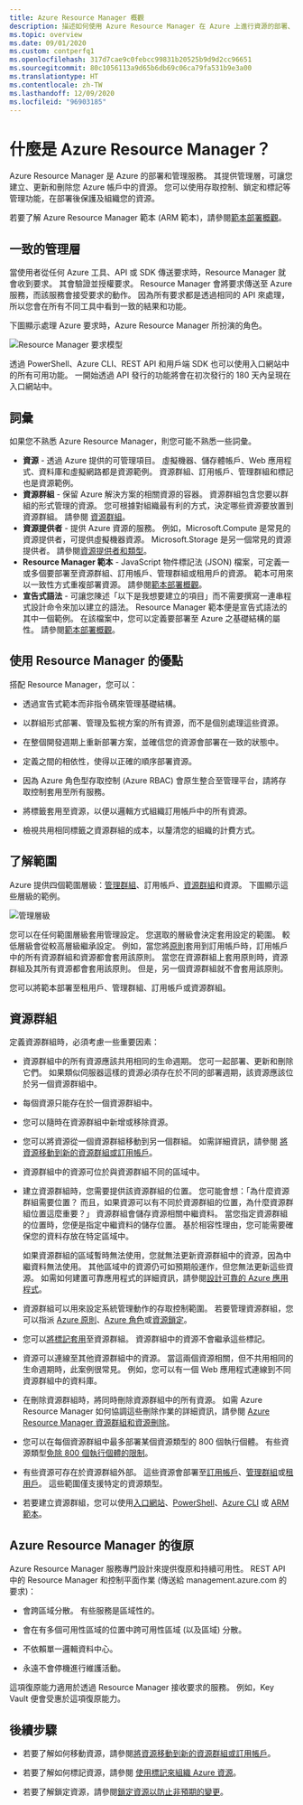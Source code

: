 ```yaml
---
title: Azure Resource Manager 概觀
description: 描述如何使用 Azure Resource Manager 在 Azure 上進行資源的部署、管理及存取控制。
ms.topic: overview
ms.date: 09/01/2020
ms.custom: contperfq1
ms.openlocfilehash: 317d7cae9c0febcc99831b20525b9d9d2cc96651
ms.sourcegitcommit: 80c1056113a9d65b6db69c06ca79fa531b9e3a00
ms.translationtype: HT
ms.contentlocale: zh-TW
ms.lasthandoff: 12/09/2020
ms.locfileid: "96903185"
---
```

# <a name="what-is-azure-resource-manager"></a>什麼是 Azure Resource Manager？

Azure Resource Manager 是 Azure 的部署和管理服務。 其提供管理層，可讓您建立、更新和刪除您 Azure 帳戶中的資源。 您可以使用存取控制、鎖定和標記等管理功能，在部署後保護及組織您的資源。

若要了解 Azure Resource Manager 範本 (ARM 範本)，請參閱[範本部署概觀](../templates/overview.md)。

## <a name="consistent-management-layer"></a>一致的管理層

當使用者從任何 Azure 工具、API 或 SDK 傳送要求時，Resource Manager 就會收到要求。 其會驗證並授權要求。 Resource Manager 會將要求傳送至 Azure 服務，而該服務會接受要求的動作。 因為所有要求都是透過相同的 API 來處理，所以您會在所有不同工具中看到一致的結果和功能。

下圖顯示處理 Azure 要求時，Azure Resource Manager 所扮演的角色。

![Resource Manager 要求模型](./media/overview/consistent-management-layer.png)

透過 PowerShell、Azure CLI、REST API 和用戶端 SDK 也可以使用入口網站中的所有可用功能。 一開始透過 API 發行的功能將會在初次發行的 180 天內呈現在入口網站中。

## <a name="terminology"></a>詞彙

如果您不熟悉 Azure Resource Manager，則您可能不熟悉一些詞彙。

* **資源** - 透過 Azure 提供的可管理項目。 虛擬機器、儲存體帳戶、Web 應用程式、資料庫和虛擬網路都是資源範例。 資源群組、訂用帳戶、管理群組和標記也是資源範例。
* **資源群組** - 保留 Azure 解決方案的相關資源的容器。 資源群組包含您要以群組的形式管理的資源。 您可根據對組織最有利的方式，決定哪些資源要放置到資源群組。 請參閱 [資源群組](#resource-groups)。
* **資源提供者** - 提供 Azure 資源的服務。 例如，Microsoft.Compute 是常見的資源提供者，可提供虛擬機器資源。 Microsoft.Storage 是另一個常見的資源提供者。 請參閱[資源提供者和類型](resource-providers-and-types.md)。
* **Resource Manager 範本** - JavaScript 物件標記法 (JSON) 檔案，可定義一或多個要部署至資源群組、訂用帳戶、管理群組或租用戶的資源。 範本可用來以一致性方式重複部署資源。 請參閱[範本部署概觀](../templates/overview.md)。
* **宣告式語法** - 可讓您陳述「以下是我想要建立的項目」而不需要撰寫一連串程式設計命令來加以建立的語法。 Resource Manager 範本便是宣告式語法的其中一個範例。 在該檔案中，您可以定義要部署至 Azure 之基礎結構的屬性。  請參閱[範本部署概觀](../templates/overview.md)。

## <a name="the-benefits-of-using-resource-manager"></a>使用 Resource Manager 的優點

搭配 Resource Manager，您可以：

* 透過宣告式範本而非指令碼來管理基礎結構。

* 以群組形式部署、管理及監視方案的所有資源，而不是個別處理這些資源。

* 在整個開發週期上重新部署方案，並確信您的資源會部署在一致的狀態中。

* 定義之間的相依性，使得以正確的順序部署資源。

* 因為 Azure 角色型存取控制 (Azure RBAC) 會原生整合至管理平台，請將存取控制套用至所有服務。

* 將標籤套用至資源，以便以邏輯方式組織訂用帳戶中的所有資源。

* 檢視共用相同標籤之資源群組的成本，以釐清您的組織的計費方式。

## <a name="understand-scope"></a>了解範圍

Azure 提供四個範圍層級：[管理群組](../../governance/management-groups/overview.md)、訂用帳戶、[資源群組](#resource-groups)和資源。 下圖顯示這些層級的範例。

![管理層級](./media/overview/scope-levels.png)

您可以在任何範圍層級套用管理設定。 您選取的層級會決定套用設定的範圍。 較低層級會從較高層級繼承設定。 例如，當您將[原則](../../governance/policy/overview.md)套用到訂用帳戶時，訂用帳戶中的所有資源群組和資源都會套用該原則。 當您在資源群組上套用原則時，資源群組及其所有資源都會套用該原則。 但是，另一個資源群組就不會套用該原則。

您可以將範本部署至租用戶、管理群組、訂用帳戶或資源群組。

## <a name="resource-groups"></a>資源群組

定義資源群組時，必須考慮一些重要因素：

* 資源群組中的所有資源應該共用相同的生命週期。 您可一起部署、更新和刪除它們。 如果類似伺服器這樣的資源必須存在於不同的部署週期，該資源應該位於另一個資源群組中。

* 每個資源只能存在於一個資源群組中。

* 您可以隨時在資源群組中新增或移除資源。

* 您可以將資源從一個資源群組移動到另一個群組。 如需詳細資訊，請參閱 [將資源移動到新的資源群組或訂用帳戶](move-resource-group-and-subscription.md)。

* 資源群組中的資源可位於與資源群組不同的區域中。

* 建立資源群組時，您需要提供該資源群組的位置。 您可能會想：「為什麼資源群組需要位置？ 而且，如果資源可以有不同於資源群組的位置，為什麼資源群組位置這麼重要？」 資源群組會儲存資源相關中繼資料。 當您指定資源群組的位置時，您便是指定中繼資料的儲存位置。 基於相容性理由，您可能需要確保您的資料存放在特定區域中。

   如果資源群組的區域暫時無法使用，您就無法更新資源群組中的資源，因為中繼資料無法使用。 其他區域中的資源仍可如預期般運作，但您無法更新這些資源。 如需如何建置可靠應用程式的詳細資訊，請參閱[設計可靠的 Azure 應用程式](/azure/architecture/checklist/resiliency-per-service)。

* 資源群組可以用來設定系統管理動作的存取控制範圍。 若要管理資源群組，您可以指派 [Azure 原則](../../governance/policy/overview.md)、[Azure 角色](../../role-based-access-control/role-assignments-portal.md)或[資源鎖定](lock-resources.md)。

* 您可以[將標記套用](tag-resources.md)至資源群組。 資源群組中的資源不會繼承這些標記。

* 資源可以連線至其他資源群組中的資源。 當這兩個資源相關，但不共用相同的生命週期時，此案例很常見。 例如，您可以有一個 Web 應用程式連線到不同資源群組中的資料庫。

* 在刪除資源群組時，將同時刪除資源群組中的所有資源。 如需 Azure Resource Manager 如何協調這些刪除作業的詳細資訊，請參閱 [Azure Resource Manager 資源群組和資源刪除](delete-resource-group.md)。

* 您可以在每個資源群組中最多部署某個資源類型的 800 個執行個體。 有些資源類型[免除 800 個執行個體的限制](resources-without-resource-group-limit.md)。

* 有些資源可存在於資源群組外部。 這些資源會部署至[訂用帳戶](../templates/deploy-to-subscription.md)、[管理群組](../templates/deploy-to-management-group.md)或[租用戶](../templates/deploy-to-tenant.md)。 這些範圍僅支援特定的資源類型。

* 若要建立資源群組，您可以使用[入口網站](manage-resource-groups-portal.md#create-resource-groups)、[PowerShell](manage-resource-groups-powershell.md#create-resource-groups)、[Azure CLI](manage-resource-groups-cli.md#create-resource-groups) 或 [ARM 範本](../templates/deploy-to-subscription.md#resource-groups)。

## <a name="resiliency-of-azure-resource-manager"></a>Azure Resource Manager 的復原

Azure Resource Manager 服務專門設計來提供復原和持續可用性。 REST API 中的 Resource Manager 和控制平面作業 (傳送給 management.azure.com 的要求)：

* 會跨區域分散。 有些服務是區域性的。

* 會在有多個可用性區域的位置中跨可用性區域 (以及區域) 分散。

* 不依賴單一邏輯資料中心。

* 永遠不會停機進行維護活動。

這項復原能力適用於透過 Resource Manager 接收要求的服務。 例如，Key Vault 便會受惠於這項復原能力。

## <a name="next-steps"></a>後續步驟

* 若要了解如何移動資源，請參閱[將資源移動到新的資源群組或訂用帳戶](move-resource-group-and-subscription.md)。

* 若要了解如何標記資源，請參閱 [使用標記來組織 Azure 資源](tag-resources.md)。

* 若要了解鎖定資源，請參閱[鎖定資源以防止非預期的變更](lock-resources.md)。
